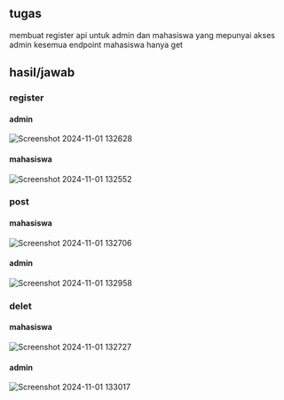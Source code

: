 ## tugas
membuat register api untuk admin dan mahasiswa 
yang mepunyai akses
admin kesemua endpoint
mahasiswa hanya get

## hasil/jawab
### register
#### admin
![Screenshot 2024-11-01 132628](https://github.com/user-attachments/assets/5eb6d220-1b38-4db2-aecb-6800ae73b483)
#### mahasiswa
![Screenshot 2024-11-01 132552](https://github.com/user-attachments/assets/68b54169-6c08-4936-8605-78dc202700df)
### post
#### mahasiswa
![Screenshot 2024-11-01 132706](https://github.com/user-attachments/assets/b81f2d6b-5439-4f0d-875b-1ca8c810636d)
#### admin
![Screenshot 2024-11-01 132958](https://github.com/user-attachments/assets/ac235949-1ebb-4ffc-9ff9-98e5d8c287e5)
### delet
#### mahasiswa
![Screenshot 2024-11-01 132727](https://github.com/user-attachments/assets/a1e26a3a-94d7-420c-90d2-2017a105dad4)
#### admin
![Screenshot 2024-11-01 133017](https://github.com/user-attachments/assets/802e3182-3573-427e-986b-0ef8ce44c3a8)


